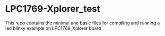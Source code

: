 LPC1769-Xplorer_test
====================

This repo contains the minimal and basic files for compiling and running a led blinky example on LPC1769_Xplorer board
